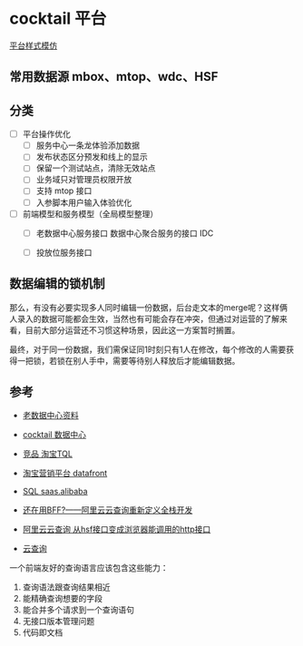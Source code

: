 # cocktail 平台

[平台样式模仿](https://play.alibaba-inc.com/#/template/)

## 常用数据源 mbox、mtop、wdc、HSF


## 分类

- [ ] 平台操作优化
	- [ ] 服务中心一条龙体验添加数据
	- [ ] 发布状态区分预发和线上的显示
	- [ ] 保留一个测试站点，清除无效站点
	- [ ] 业务域只对管理员权限开放
	- [ ] 支持 mtop 接口
	- [ ] 入参脚本用户输入体验优化
- [ ] 前端模型和服务模型（全局模型整理）
	- [ ] 老数据中心服务接口 数据中心聚合服务的接口 IDC
	- [ ] 投放位服务接口

	
## 数据编辑的锁机制

那么，有没有必要实现多人同时编辑一份数据，后台走文本的merge呢？这样俩人录入的数据可能都会生效，当然也有可能会存在冲突，但通过对运营的了解来看，目前大部分运营还不习惯这种场景，因此这一方案暂时搁置。

最终，对于同一份数据，我们需保证同1时刻只有1人在修改，每个修改的人需要获得一把锁，若锁在别人手中，需要等待别人释放后才能编辑数据。


## 参考

- [老数据中心资料](http://idatacenter.alibaba-inc.com/home/combine_list.htm)
- [cocktail 数据中心](http://cocktail.alibaba.net/#/console/site)

- [竞品 淘宝TQL](https://tql.alibaba-inc.com/#/)
- [淘宝营销平台 datafront](https://datafront.alibaba-inc.com/datafront#/console/app/list?appId)
- [SQL saas.alibaba](https://saas.alibaba-inc.com/#/index/list?_k=sic1x9)
- [还在用BFF?——阿里云云查询重新定义全栈开发](https://www.atatech.org/articles/104899)
- [阿里云云查询 从hsf接口变成浏览器能调用的http接口](https://query.aliyun-inc.com/#/my)
- [云查询](https://yuque.antfin-inc.com/dawn/query/lma002)



一个前端友好的查询语言应该包含这些能力：
1) 查询语法跟查询结果相近
2) 能精确查询想要的字段
3) 能合并多个请求到一个查询语句
4) 无接口版本管理问题
5) 代码即文档
